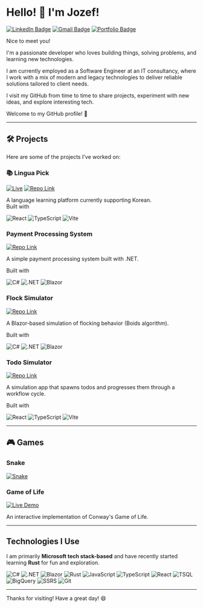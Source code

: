 ﻿# Hello! 👋 I'm Jozef!

[![LinkedIn Badge](https://img.shields.io/badge/-LinkedIn-blue?style=flat-square&logo=Linkedin&logoColor=white&link=https://www.linkedin.com/in/jozef-witold-podlecki/)](https://www.linkedin.com/in/jozef-witold-podlecki/)
[![Gmail Badge](https://img.shields.io/badge/-Gmail-d14836?style=flat-square&logo=Gmail&logoColor=white&link=mailto:jozef.witold.podlecki@gmail.com)](mailto:jozef.witold.podlecki@gmail.com)
[![Portfolio Badge](https://img.shields.io/badge/-Portfolio-4CAF50?style=flat-square&logo=Google-Chrome&logoColor=white&link=https://jozefpodlecki.dev/)](https://jozefpodlecki.dev/)

Nice to meet you!

I'm a passionate developer who loves building things, solving problems, and learning new technologies.

I am currently employed as a Software Engineer at an IT consultancy, where I work with a mix of modern and legacy technologies to deliver reliable solutions tailored to client needs.

I visit my GitHub from time to time to share projects, experiment with new ideas, and explore interesting tech.

Welcome to my GitHub profile! 🚀

---

## 🛠️ **Projects**

Here are some of the projects I've worked on:

### 📚 **Lingua Pick**  

[![Live](https://img.shields.io/badge/-Live-2ea44f?style=flat-square&logo=GoogleChrome&logoColor=white)](http://jozefpodlecki.dev/lingua-pick/)
[![Repo Link](https://img.shields.io/badge/-Repository-181717?style=flat-square&logo=GitHub&logoColor=white)](https://github.com/Jozefpodlecki/lingua-pick)

A language learning platform currently supporting Korean.  
Built with

![React](https://img.shields.io/badge/-React-61DAFB?style=flat-square&logo=react&logoColor=black)
![TypeScript](https://img.shields.io/badge/-TypeScript-3178C6?style=flat-square&logo=typescript&logoColor=white)
![Vite](https://img.shields.io/badge/-Vite-646CFF?style=flat-square&logo=vite&logoColor=white)

### **Payment Processing System**
[![Repo Link](https://img.shields.io/badge/-Repository-181717?style=flat-square&logo=GitHub&logoColor=white)](https://github.com/Jozefpodlecki/payment-processing-system)

A simple payment processing system built with .NET.

Built with

![C#](https://img.shields.io/badge/-C%23-239120?style=flat-square&logo=c-sharp&logoColor=white)
![.NET](https://img.shields.io/badge/-.NET-512BD4?style=flat-square&logo=.net&logoColor=white)
![Blazor](https://img.shields.io/badge/-Blazor-512BD4?style=flat-square&logo=blazor&logoColor=white)

### **Flock Simulator**
[![Repo Link](https://img.shields.io/badge/-Repository-181717?style=flat-square&logo=GitHub&logoColor=white)](https://github.com/Jozefpodlecki/boids-blazor)

A Blazor-based simulation of flocking behavior (Boids algorithm).  

Built with

![C#](https://img.shields.io/badge/-C%23-239120?style=flat-square&logo=c-sharp&logoColor=white)
![.NET](https://img.shields.io/badge/-.NET-512BD4?style=flat-square&logo=.net&logoColor=white)
![Blazor](https://img.shields.io/badge/-Blazor-512BD4?style=flat-square&logo=blazor&logoColor=white)

### **Todo Simulator**
[![Repo Link](https://img.shields.io/badge/-Repository-181717?style=flat-square&logo=GitHub&logoColor=white)](https://github.com/Jozefpodlecki/Todo-Flow)

A simulation app that spawns todos and progresses them through a workflow cycle.

Built with

![React](https://img.shields.io/badge/-React-61DAFB?style=flat-square&logo=react&logoColor=black)
![TypeScript](https://img.shields.io/badge/-TypeScript-3178C6?style=flat-square&logo=typescript&logoColor=white)
![Vite](https://img.shields.io/badge/-Vite-646CFF?style=flat-square&logo=vite&logoColor=white)

---

## 🎮 **Games**

### **Snake**
[![Snake](https://img.shields.io/badge/-Play_🎮-007bff?style=flat-square&logo=gamepad&logoColor=white)](https://jozefpodlecki.dev/Snake/)


### **Game of Life**
[![Live Demo](https://img.shields.io/badge/-Live_Demo-4CAF50?style=flat-square&logo=Google-Chrome&logoColor=white)](https://jozefpodlecki.dev/GameOfLife/)

An interactive implementation of Conway's Game of Life.  

---

## **Technologies I Use**

I am primarily **Microsoft tech stack-based** and have recently started learning **Rust** for fun and exploration.

![C#](https://img.shields.io/badge/-C%23-239120?style=flat-square&logo=c-sharp&logoColor=white)
![.NET](https://img.shields.io/badge/-.NET-512BD4?style=flat-square&logo=.net&logoColor=white)
![Blazor](https://img.shields.io/badge/-Blazor-512BD4?style=flat-square&logo=blazor&logoColor=white)
![Rust](https://img.shields.io/badge/-Rust-000000?style=flat-square&logo=rust&logoColor=white)
![JavaScript](https://img.shields.io/badge/-JavaScript-F7DF1E?style=flat-square&logo=javascript&logoColor=black)
![TypeScript](https://img.shields.io/badge/-TypeScript-3178C6?style=flat-square&logo=typescript&logoColor=white)
![React](https://img.shields.io/badge/-React-61DAFB?style=flat-square&logo=react&logoColor=black)
![TSQL](https://img.shields.io/badge/-TSQL-CC2927?style=flat-square&logo=microsoft-sql-server&logoColor=white)
![BigQuery](https://img.shields.io/badge/-BigQuery-4285F4?style=flat-square&logo=google-cloud&logoColor=white)
![SSRS](https://img.shields.io/badge/-SSRS-CC2927?style=flat-square&logo=microsoft-sql-server&logoColor=white)
![Git](https://img.shields.io/badge/-Git-F05032?style=flat-square&logo=git&logoColor=white)

---

Thanks for visiting! Have a great day! 😄